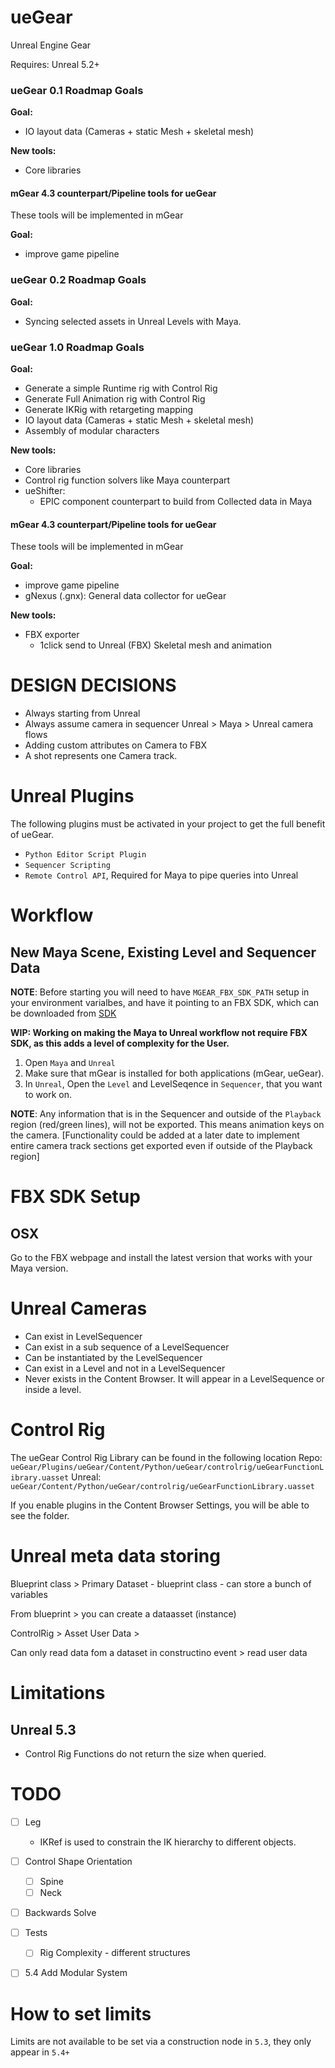 # ueGear
Unreal Engine Gear

Requires: Unreal 5.2+

### ueGear 0.1 Roadmap Goals
**Goal:** 
  - IO layout data (Cameras + static Mesh + skeletal mesh)

**New tools:**
  - Core libraries

#### mGear 4.3 counterpart/Pipeline tools for ueGear
These tools will be implemented in mGear

**Goal:**
 - improve game pipeline


### ueGear 0.2 Roadmap Goals
**Goal:** 
  - Syncing selected assets in Unreal Levels with Maya.
  

### ueGear 1.0 Roadmap Goals
**Goal:** 

  - Generate a simple Runtime rig with Control Rig
  - Generate Full Animation rig with Control Rig
  - Generate IKRig with retargeting mapping
  - IO layout data (Cameras + static Mesh + skeletal mesh)
  - Assembly of modular characters

**New tools:**
  - Core libraries
  - Control rig function solvers like Maya counterpart 
  - ueShifter:
    - EPIC component counterpart to build from Collected data in Maya

#### mGear 4.3 counterpart/Pipeline tools for ueGear
These tools will be implemented in mGear

**Goal:**

 - improve game pipeline
 - gNexus (.gnx): General data collector for ueGear 

**New tools:**

  - FBX exporter  
      - 1click send to Unreal (FBX) Skeletal mesh and animation

# DESIGN DECISIONS
- Always starting from Unreal
- Always assume camera in sequencer
Unreal > Maya > Unreal camera flows
- Adding custom attributes on Camera to FBX
- A shot represents one Camera track.


# Unreal Plugins
The following plugins must be activated in your project to get the full benefit of ueGear.
- `Python Editor Script Plugin`
- `Sequencer Scripting`
- `Remote Control API`, Required for Maya to pipe queries into Unreal

# Workflow

## New Maya Scene, Existing Level and Sequencer Data
**NOTE**: Before starting you will need to have `MGEAR_FBX_SDK_PATH` setup in your environment varialbes, and have it pointing to an FBX SDK, which can be downloaded from [SDK](https://www.autodesk.com/developer-network/platform-technologies/fbx-sdk-2020-0)

**WIP: Working on making the Maya to Unreal workflow not require FBX SDK, as this adds a level of complexity for the User.**

1. Open `Maya` and `Unreal`
2. Make sure that mGear is installed for both applications (mGear, ueGear).
3. In `Unreal`, Open the `Level` and LevelSeqence in `Sequencer`, that you want to work on.

**NOTE**: Any information that is in the Sequencer and outside of the `Playback` region (red/green lines), will not be exported. This means animation keys on the camera. 
[Functionality could be added at a later date to implement entire camera track sections get exported even if outside of the Playback region]

# FBX SDK Setup

## OSX
Go to the FBX webpage and install the latest version that works with your Maya version.

# Unreal Cameras
- Can exist in LevelSequencer
- Can exist in a sub sequence of a LevelSequencer
- Can be instantiated by the LevelSequencer
- Can exist in a Level and not in a LevelSequencer
- Never exists in the Content Browser. It will appear in a LevelSequence or inside a level.

# Control Rig

The ueGear Control Rig Library can be found in the following location
Repo: `ueGear/Plugins/ueGear/Content/Python/ueGear/controlrig/ueGearFunctionLibrary.uasset`
Unreal: `ueGear/Content/Python/ueGear/controlrig/ueGearFunctionLibrary.uasset`

If you enable plugins in the Content Browser Settings, you will be able to see the folder.

# Unreal meta data storing
Blueprint class > Primary Dataset
    - blueprint class
    - can store a bunch of variables

From blueprint > you can create a dataasset (instance)

ControlRig > Asset User Data > 

Can only read data fom a dataset in constructino event > read user data

# Limitations

## Unreal 5.3

- Control Rig Functions do not return the size when queried.


# TODO

- [ ] Leg
  - IKRef is used to constrain the IK hierarchy to different objects.


- [ ] Control Shape Orientation
  - [ ] Spine
  - [ ] Neck

- [ ] Backwards Solve

- [ ] Tests
    - [ ] Rig Complexity - different structures

- [ ] 5.4 Add Modular System

# How to set limits

Limits are not available to be set via a construction node in `5.3`, they only appear in `5.4+`
